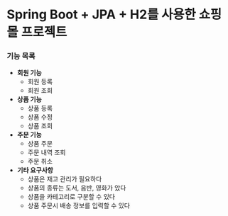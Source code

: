# Spring Boot + JPA + H2를 사용한 쇼핑몰 프로젝트
### 기능 목록
* **회원 기능**
  * 회원 등록
  * 회원 조회
* **상품 기능**
  * 상품 등록
  * 상품 수정
  * 상품 조회
* **주문 기능**
  * 상품 주문
  * 주문 내역 조회
  * 주문 취소
* **기타 요구사항**
  * 상품은 재고 관리가 필요하다
  * 상품의 종류는 도서, 음반, 영화가 았다
  * 상품을 카테고리로 구분할 수 있다
  * 상품 주문시 배송 정보를 입력할 수 있다
